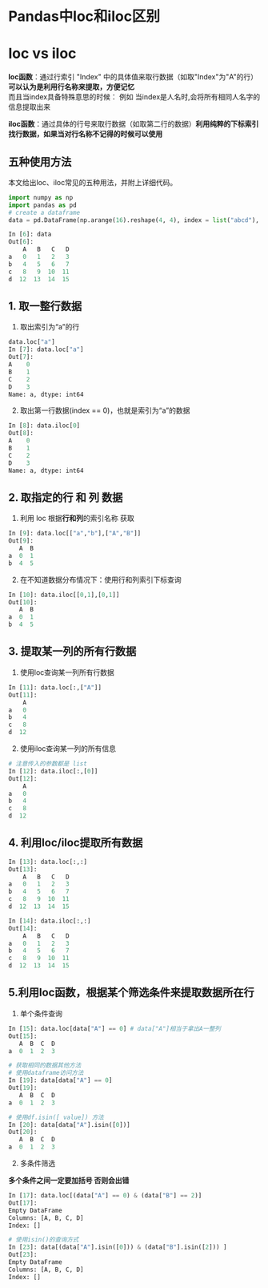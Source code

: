 # Pandas中loc和iloc区别

# loc vs iloc
**loc函数**：通过行索引 "Index" 中的具体值来取行数据（如取"Index"为"A"的行）**可以认为是利用行名称来提取，方便记忆**<br>
而且当index具备特殊意思的时候：
例如 当index是人名时,会将所有相同人名字的信息提取出来

**iloc函数**：通过具体的行号来取行数据（如取第二行的数据）**利用纯粹的下标索引找行数据，如果当对行名称不记得的时候可以使用**
## 五种使用方法
本文给出loc、iloc常见的五种用法，并附上详细代码。
```Python
import numpy as np
import pandas as pd
# create a dataframe
data = pd.DataFrame(np.arange(16).reshape(4, 4), index = list("abcd"), columns = list("ABCD"))

In [6]: data
Out[6]: 
    A   B   C   D
a   0   1   2   3
b   4   5   6   7
c   8   9  10  11
d  12  13  14  15
```
## 1. 取一整行数据
1. 取出索引为“a”的行
```Python
data.loc["a"]
In [7]: data.loc["a"]
Out[7]: 
A    0
B    1
C    2
D    3
Name: a, dtype: int64
```
2. 取出第一行数据(index == 0)，也就是索引为“a”的数据
```Python
In [8]: data.iloc[0]
Out[8]: 
A    0
B    1
C    2
D    3
Name: a, dtype: int64
```
## 2. 取指定的行 和 列 数据
1. 利用 loc 根据**行和列**的索引名称 获取
```Python
In [9]: data.loc[["a","b"],["A","B"]]
Out[9]: 
   A  B
a  0  1
b  4  5
```
2. 在不知道数据分布情况下：使用行和列索引下标查询
```Python
In [10]: data.iloc[[0,1],[0,1]]
Out[10]: 
   A  B
a  0  1
b  4  5
```
## 3. 提取某一列的所有行数据
1. 使用loc查询某一列所有行数据
```python
In [11]: data.loc[:,["A"]]
Out[11]: 
    A
a   0
b   4
c   8
d  12

```
2. 使用iloc查询某一列的所有信息
```python
# 注意传入的参数都是 list
In [12]: data.iloc[:,[0]]
Out[12]: 
    A
a   0
b   4
c   8
d  12
```

## 4. 利用loc/iloc提取所有数据
```python
In [13]: data.loc[:,:]
Out[13]: 
    A   B   C   D
a   0   1   2   3
b   4   5   6   7
c   8   9  10  11
d  12  13  14  15

In [14]: data.iloc[:,:]
Out[14]: 
    A   B   C   D
a   0   1   2   3
b   4   5   6   7
c   8   9  10  11
d  12  13  14  15
```
## 5.利用loc函数，根据某个筛选条件来提取数据所在行
1. 单个条件查询
```python
In [15]: data.loc[data["A"] == 0] # data["A"]相当于拿出A一整列
Out[15]: 
   A  B  C  D
a  0  1  2  3

# 获取相同的数据其他方法
# 使用dataframe访问方法
In [19]: data[data["A"] == 0]
Out[19]: 
   A  B  C  D
a  0  1  2  3

# 使用df.isin([ value]) 方法
In [20]: data[data["A"].isin([0])]
Out[20]: 
   A  B  C  D
a  0  1  2  3

```
2. 多条件筛选

**多个条件之间一定要加括号 否则会出错**
```python
In [17]: data.loc[(data["A"] == 0) & (data["B"] == 2)]
Out[17]: 
Empty DataFrame
Columns: [A, B, C, D]
Index: []

# 使用isin()的查询方式
In [23]: data[(data["A"].isin([0])) & (data["B"].isin([2])) ]
Out[23]: 
Empty DataFrame
Columns: [A, B, C, D]
Index: []
```

